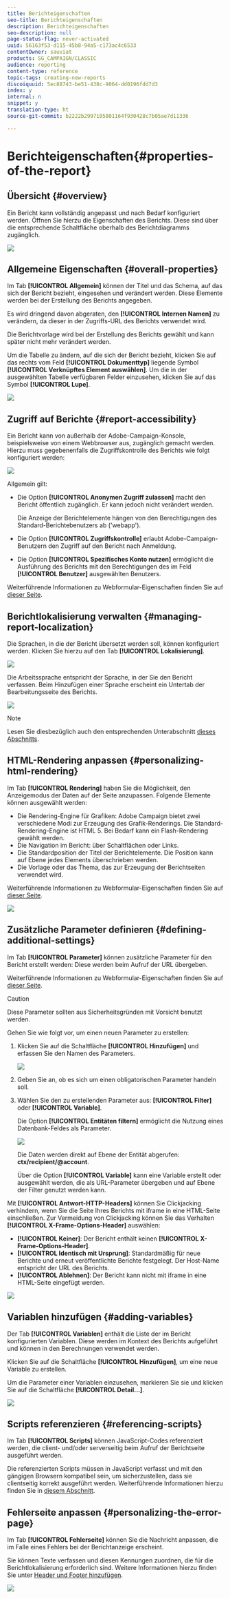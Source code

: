 ```yaml
---
title: Berichteigenschaften
seo-title: Berichteigenschaften
description: Berichteigenschaften
seo-description: null
page-status-flag: never-activated
uuid: 56163f53-d115-45b8-94a5-c173ac4c6533
contentOwner: sauviat
products: SG_CAMPAIGN/CLASSIC
audience: reporting
content-type: reference
topic-tags: creating-new-reports
discoiquuid: 5ec88743-be51-438c-9064-dd0196fdd7d3
index: y
internal: n
snippet: y
translation-type: ht
source-git-commit: b2222b2997105801164f930428c7b05ae7d11336

---
```



# Berichteigenschaften{#properties-of-the-report}

## Übersicht {#overview}

Ein Bericht kann vollständig angepasst und nach Bedarf konfiguriert werden. Öffnen Sie hierzu die Eigenschaften des Berichts. Diese sind über die entsprechende Schaltfläche oberhalb des Berichtdiagramms zugänglich.

![](assets/s_ncs_advuser_report_properties_01.png)

## Allgemeine Eigenschaften {#overall-properties}

Im Tab **[!UICONTROL Allgemein]** können der Titel und das Schema, auf das sich der Bericht bezieht, eingesehen und verändert werden. Diese Elemente werden bei der Erstellung des Berichts angegeben.

Es wird dringend davon abgeraten, den **[!UICONTROL Internen Namen]** zu verändern, da dieser in der Zugriffs-URL des Berichts verwendet wird.

Die Berichtvorlage wird bei der Erstellung des Berichts gewählt und kann später nicht mehr verändert werden.

Um die Tabelle zu ändern, auf die sich der Bericht bezieht, klicken Sie auf das rechts vom Feld **[!UICONTROL Dokumenttyp]** liegende Symbol **[!UICONTROL Verknüpftes Element auswählen]**. Um die in der ausgewählten Tabelle verfügbaren Felder einzusehen, klicken Sie auf das Symbol **[!UICONTROL Lupe]**.

![](assets/s_ncs_advuser_report_properties_02.png)

## Zugriff auf Berichte {#report-accessibility}

Ein Bericht kann von außerhalb der Adobe-Campaign-Konsole, beispielsweise von einem Webbrowser aus, zugänglich gemacht werden. Hierzu muss gegebenenfalls die Zugriffskontrolle des Berichts wie folgt konfiguriert werden:

![](assets/s_ncs_advuser_report_properties_02b.png)

Allgemein gilt:

* Die Option **[!UICONTROL Anonymen Zugriff zulassen]** macht den Bericht öffentlich zugänglich. Er kann jedoch nicht verändert werden.

   Die Anzeige der Berichtelemente hängen von den Berechtigungen des Standard-Berichtebenutzers ab (&#39;webapp&#39;).

* Die Option **[!UICONTROL Zugriffskontrolle]** erlaubt Adobe-Campaign-Benutzern den Zugriff auf den Bericht nach Anmeldung.
* Die Option **[!UICONTROL Spezifisches Konto nutzen]** ermöglicht die Ausführung des Berichts mit den Berechtigungen des im Feld **[!UICONTROL Benutzer]** ausgewählten Benutzers.

Weiterführende Informationen zu Webformular-Eigenschaften finden Sie auf [dieser Seite](../../web/using/about-web-forms.md).

## Berichtlokalisierung verwalten {#managing-report-localization}

Die Sprachen, in die der Bericht übersetzt werden soll, können konfiguriert werden. Klicken Sie hierzu auf den Tab **[!UICONTROL Lokalisierung]**.

![](assets/s_ncs_advuser_report_properties_06.png)

Die Arbeitssprache entspricht der Sprache, in der Sie den Bericht verfassen. Beim Hinzufügen einer Sprache erscheint ein Untertab der Bearbeitungsseite des Berichts.

![](assets/s_ncs_advuser_report_properties_05a.png)

>[!NOTE]
>
>Lesen Sie diesbezüglich auch den entsprechenden Unterabschnitt [dieses Abschnitts](../../web/using/translating-a-web-form.md).

## HTML-Rendering anpassen {#personalizing-html-rendering}

Im Tab **[!UICONTROL Rendering]** haben Sie die Möglichkeit, den Anzeigemodus der Daten auf der Seite anzupassen. Folgende Elemente können ausgewählt werden:

* Die Rendering-Engine für Grafiken: Adobe Campaign bietet zwei verschiedene Modi zur Erzeugung des Grafik-Renderings. Die Standard-Rendering-Engine ist HTML 5. Bei Bedarf kann ein Flash-Rendering gewählt werden.
* Die Navigation im Bericht: über Schaltflächen oder Links.
* Die Standardposition der Titel der Berichtelemente. Die Position kann auf Ebene jedes Elements überschrieben werden.
* Die Vorlage oder das Thema, das zur Erzeugung der Berichtseiten verwendet wird.

Weiterführende Informationen zu Webformular-Eigenschaften finden Sie auf [dieser Seite](../../web/using/about-web-forms.md).

![](assets/s_ncs_advuser_report_properties_08.png)

## Zusätzliche Parameter definieren {#defining-additional-settings}

Im Tab **[!UICONTROL Parameter]** können zusätzliche Parameter für den Bericht erstellt werden: Diese werden beim Aufruf der URL übergeben.

Weiterführende Informationen zu Webformular-Eigenschaften finden Sie auf [dieser Seite](../../web/using/about-web-forms.md).

>[!CAUTION]
>
>Diese Parameter sollten aus Sicherheitsgründen mit Vorsicht benutzt werden.

Gehen Sie wie folgt vor, um einen neuen Parameter zu erstellen:

1. Klicken Sie auf die Schaltfläche **[!UICONTROL Hinzufügen]** und erfassen Sie den Namen des Parameters.

   ![](assets/s_ncs_advuser_report_properties_09a.png)

1. Geben Sie an, ob es sich um einen obligatorischen Parameter handeln soll.
1. Wählen Sie den zu erstellenden Parameter aus: **[!UICONTROL Filter]** oder **[!UICONTROL Variable]**.

   Die Option **[!UICONTROL Entitäten filtern]** ermöglicht die Nutzung eines Datenbank-Feldes als Parameter.

   ![](assets/s_ncs_advuser_report_properties_09b.png)

   Die Daten werden direkt auf Ebene der Entität abgerufen: **ctx/recipient/@account**.

   Über die Option **[!UICONTROL Variable]** kann eine Variable erstellt oder ausgewählt werden, die als URL-Parameter übergeben und auf Ebene der Filter genutzt werden kann.

Mit **[!UICONTROL Antwort-HTTP-Headers]** können Sie Clickjacking verhindern, wenn Sie die Seite Ihres Berichts mit iframe in eine HTML-Seite einschließen. Zur Vermeidung von Clickjacking können Sie das Verhalten **[!UICONTROL X-Frame-Options-Header]** auswählen:

* **[!UICONTROL Keiner]**: Der Bericht enthält keinen **[!UICONTROL X-Frame-Options-Header]**.
* **[!UICONTROL Identisch mit Ursprung]**: Standardmäßig für neue Berichte und erneut veröffentlichte Berichte festgelegt. Der Host-Name entspricht der URL des Berichts.
* **[!UICONTROL Ablehnen]**: Der Bericht kann nicht mit iframe in eine HTML-Seite eingefügt werden.

![](assets/s_ncs_advuser_report_properties_09c.png)

## Variablen hinzufügen {#adding-variables}

Der Tab **[!UICONTROL Variablen]** enthält die Liste der im Bericht konfigurierten Variablen. Diese werden im Kontext des Berichts aufgeführt und können in den Berechnungen verwendet werden.

Klicken Sie auf die Schaltfläche **[!UICONTROL Hinzufügen]**, um eine neue Variable zu erstellen.

Um die Parameter einer Variablen einzusehen, markieren Sie sie und klicken Sie auf die Schaltfläche **[!UICONTROL Detail...]**.

![](assets/s_ncs_advuser_report_properties_10.png)

## Scripts referenzieren {#referencing-scripts}

Im Tab **[!UICONTROL Scripts]** können JavaScript-Codes referenziert werden, die client- und/oder serverseitig beim Aufruf der Berichtseite ausgeführt werden.

Die referenzierten Scripts müssen in JavaScript verfasst und mit den gängigen Browsern kompatibel sein, um sicherzustellen, dass sie clientseitig korrekt ausgeführt werden. Weiterführende Informationen hierzu finden Sie in [diesem Abschnitt](../../web/using/web-forms-answers.md).

## Fehlerseite anpassen {#personalizing-the-error-page}

Im Tab **[!UICONTROL Fehlerseite]** können Sie die Nachricht anpassen, die im Falle eines Fehlers bei der Berichtanzeige erscheint.

Sie können Texte verfassen und diesen Kennungen zuordnen, die für die Berichtlokalisierung erforderlich sind. Weitere Informationen hierzu finden Sie unter [Header und Footer hinzufügen](../../reporting/using/element-layout.md#adding-a-header-and-a-footer).

![](assets/s_ncs_advuser_report_properties_11.png)

